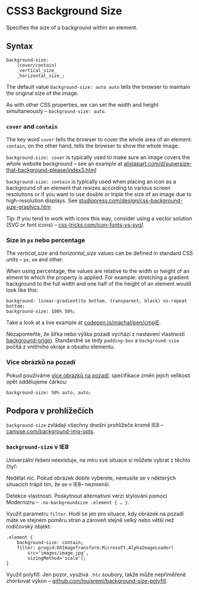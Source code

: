 CSS3 Background Size
====================

Specifies the size of a background within an element.

Syntax
------

~~~~~~~~~~~~~~~~~~~~~~~~~~~~~~~~~~~~~~~~~~~~~~~~~~~~~~~~~~~~~~~~~~~~~~~~~~~~~~~~
background-size:
    (cover/contain)
    _vertical_size_
    _horizontal_size_;
~~~~~~~~~~~~~~~~~~~~~~~~~~~~~~~~~~~~~~~~~~~~~~~~~~~~~~~~~~~~~~~~~~~~~~~~~~~~~~~~

The default value `background-size: auto auto` tells the browser to maintain the
original size of the image.

As with other CSS properties, we can set the width and height simultaneously –
`background-size: auto`.

### `cover` and `contain`

The key word `cover` tells the browser to cover the whole area of an element.
`contain`, on the other hand, tells the browser to show the whole image.

`background-size: cover` is typically used to make sure an image covers the
whole website background – see an example at
[alistapart.com/d/supersize-that-background-please/index3.html](<http://alistapart.com/d/supersize-that-background-please/index3.html>)

`background-size: contain` is typically used when placing an icon as a
background of an element that resizes according to various screen resolutions or
if you want to use double or triple the size of an image due to high-resolution
displays. See
[studiopress.com/design/css-background-size-graphics.htm](<http://www.studiopress.com/design/css-background-size-graphics.htm>)

Tip: If you tend to work with icons this way, consider using a vector solution
(SVG or font icons) –
[css-tricks.com/icon-fonts-vs-svg/](<http://css-tricks.com/icon-fonts-vs-svg/>).

### Size in `px` nebo percentage

The *vertical\_size* and *horizontal\_size* values can be defined in standard
CSS units – `px`, `em` and other.

When using percentage, the values are relative to the width or height of an
elment to which the property is applied. For example: stretching a gradient
background to the full width and one half of the height of an element would look
like this:

~~~~~~~~~~~~~~~~~~~~~~~~~~~~~~~~~~~~~~~~~~~~~~~~~~~~~~~~~~~~~~~~~~~~~~~~~~~~~~~~
background: linear-gradient(to bottom, transparent, black) no-repeat bottom;
background-size: 100% 50%;
~~~~~~~~~~~~~~~~~~~~~~~~~~~~~~~~~~~~~~~~~~~~~~~~~~~~~~~~~~~~~~~~~~~~~~~~~~~~~~~~

Take a look at a live example at
[codepen.io/machal/pen/cmpjE](<http://codepen.io/machal/pen/cmpjE>).

Nezapomeňte, že šířka nebo výška pozadí vychází z nastavení vlastnosti
[background-origin](<css3-background-origin.md>). Standardně se tedy
`padding-box` a `background-size` počítá z vnitřního okraje a obsahu elementu.

### Více obrázků na pozadí

Pokud používáme [více obrázků na pozadí](<css3-multiple-backgrounds.md>),
specifikace změn jejich velikostí opět oddělujeme čárkou:

~~~~~~~~~~~~~~~~~~~~~~~~~~~~~~~~~~~~~~~~~~~~~~~~~~~~~~~~~~~~~~~~~~~~~~~~~~~~~~~~
background-size: 50% auto, auto;
~~~~~~~~~~~~~~~~~~~~~~~~~~~~~~~~~~~~~~~~~~~~~~~~~~~~~~~~~~~~~~~~~~~~~~~~~~~~~~~~

Podpora v prohlížečích
----------------------

`background-size` zvládají všechny dnešní prohlížeče kromě IE8 –
[caniuse.com/background-img-opts](<http://caniuse.com/background-img-opts>).

### `background-size` v IE8

Univerzální řešení neexistuje, na míru své situace si můžete vybrat z těchto
čtyř:

Nedělat nic. Pokud obrázek dobře vyberete, nemusíte se v některých situacích
trápit tím, že se v IE8– nezmenší.

Detekce vlastností. Poskytnout alternativní verzi stylování pomocí Modernizru –
`.no-backgroundsize .element { … }`.

Využít parametru `filter`. Hodí se jen pro situace, kdy obrázek na pozadí máte
ve stejném poměru stran a zároveň stejně velký nebo větší než rodičovský objekt:

~~~~~~~~~~~~~~~~~~~~~~~~~~~~~~~~~~~~~~~~~~~~~~~~~~~~~~~~~~~~~~~~~~~~~~~~~~~~~~~~
.element {
    background-size: contain;
    filter: progid:DXImageTransform.Microsoft.AlphaImageLoader(
        src='images/image.jpg',
        sizingMethod='scale');
}
~~~~~~~~~~~~~~~~~~~~~~~~~~~~~~~~~~~~~~~~~~~~~~~~~~~~~~~~~~~~~~~~~~~~~~~~~~~~~~~~

Využít polyfill. Jen pozor, využívá `.htc` soubory, takže může nepřiměřeně
zhoršovat výkon –
[github.com/louisremi/background-size-polyfill](<https://github.com/louisremi/background-size-polyfill>).

